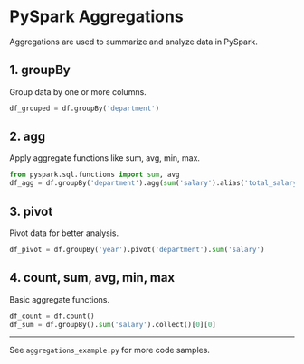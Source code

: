 # PySpark Aggregations

Aggregations are used to summarize and analyze data in PySpark.

## 1. groupBy
Group data by one or more columns.
```python
df_grouped = df.groupBy('department')
```

## 2. agg
Apply aggregate functions like sum, avg, min, max.
```python
from pyspark.sql.functions import sum, avg
df_agg = df.groupBy('department').agg(sum('salary').alias('total_salary'), avg('salary').alias('avg_salary'))
```

## 3. pivot
Pivot data for better analysis.
```python
df_pivot = df.groupBy('year').pivot('department').sum('salary')
```

## 4. count, sum, avg, min, max
Basic aggregate functions.
```python
df_count = df.count()
df_sum = df.groupBy().sum('salary').collect()[0][0]
```

---
See `aggregations_example.py` for more code samples.
